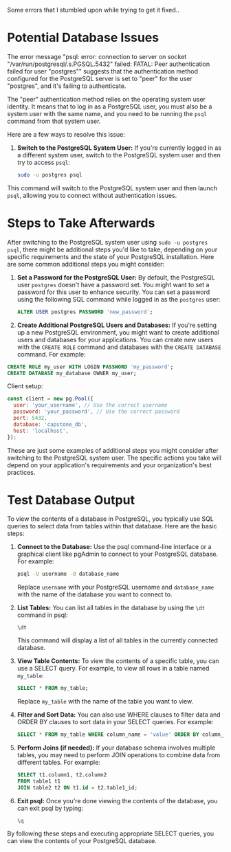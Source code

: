 Some errors that I stumbled upon while trying to get it fixed..


# Potential Database Issues
The error message "psql: error: connection to server on socket "/var/run/postgresql/.s.PGSQL.5432" failed: FATAL: Peer authentication failed for user "postgres"" suggests that the authentication method configured for the PostgreSQL server is set to "peer" for the user "postgres", and it's failing to authenticate.

The "peer" authentication method relies on the operating system user identity. It means that to log in as a PostgreSQL user, you must also be a system user with the same name, and you need to be running the `psql` command from that system user.

Here are a few ways to resolve this issue:

1. **Switch to the PostgreSQL System User:**
   If you're currently logged in as a different system user, switch to the PostgreSQL system user and then try to access `psql`:
   ```bash
   sudo -u postgres psql
   ```
This command will switch to the PostgreSQL system user and then launch `psql`, allowing you to connect without authentication issues.


# Steps to Take Afterwards
After switching to the PostgreSQL system user using `sudo -u postgres psql`, there might be additional steps you'd like to take, depending on your specific requirements and the state of your PostgreSQL installation. Here are some common additional steps you might consider:

1. **Set a Password for the PostgreSQL User:**
	By default, the PostgreSQL user `postgres` doesn't have a password set. You might want to set a password for this user to enhance security. You can set a password using the following SQL command while logged in as the `postgres` user:
   ```sql
   ALTER USER postgres PASSWORD 'new_password';
   ```

2. **Create Additional PostgreSQL Users and Databases:**
	If you're setting up a new PostgreSQL environment, you might want to create additional users and databases for your applications. You can create new users with the `CREATE ROLE` command and databases with the `CREATE DATABASE` command. For example:
```sql
CREATE ROLE my_user WITH LOGIN PASSWORD 'my_password';
CREATE DATABASE my_database OWNER my_user;
```
Client setup:
```javascript
const client = new pg.Pool({
  user: 'your_username', // Use the correct username
  password: 'your_password', // Use the correct password
  port: 5432,
  database: 'capstone_db',
  host: 'localhost',
});
```

These are just some examples of additional steps you might consider after switching to the PostgreSQL system user. The specific actions you take will depend on your application's requirements and your organization's best practices.

# Test Database Output
To view the contents of a database in PostgreSQL, you typically use SQL queries to select data from tables within that database. Here are the basic steps:
	
1. **Connect to the Database:**
   Use the psql command-line interface or a graphical client like pgAdmin to connect to your PostgreSQL database. For example:
   ```bash
   psql -U username -d database_name
   ```
   Replace `username` with your PostgreSQL username and `database_name` with the name of the database you want to connect to.
	
2. **List Tables:**
   You can list all tables in the database by using the `\dt` command in psql:
   ```
   \dt
   ```
   This command will display a list of all tables in the currently connected database.
	
3. **View Table Contents:**
   To view the contents of a specific table, you can use a SELECT query. For example, to view all rows in a table named `my_table`:
   ```sql
   SELECT * FROM my_table;
   ```
   Replace `my_table` with the name of the table you want to view.
	
4. **Filter and Sort Data:**
   You can also use WHERE clauses to filter data and ORDER BY clauses to sort data in your SELECT queries. For example:
   ```sql
   SELECT * FROM my_table WHERE column_name = 'value' ORDER BY column_name;
   ```
	
5. **Perform Joins (if needed):**
   If your database schema involves multiple tables, you may need to perform JOIN operations to combine data from different tables. For example:
   ```sql
   SELECT t1.column1, t2.column2
   FROM table1 t1
   JOIN table2 t2 ON t1.id = t2.table1_id;
   ```
	
6. **Exit psql:**
   Once you're done viewing the contents of the database, you can exit psql by typing:
   ```
   \q
   ```
	
By following these steps and executing appropriate SELECT queries, you can view the contents of your PostgreSQL database.
